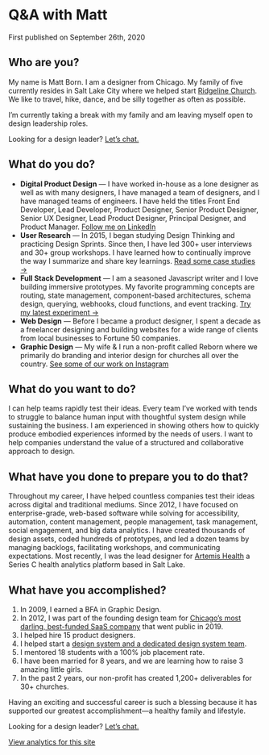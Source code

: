 # Q&A with Matt

First published on September 26th, 2020

## Who are you?

My name is Matt Born. I am a designer from Chicago. My family of five currently resides in Salt Lake City where we helped start [Ridgeline Church](https://ridgeline.church). We like to travel, hike, dance, and be silly together as often as possible.

I’m currently taking a break with my family and am leaving myself open to design leadership roles.

Looking for a design leader? [Let’s chat.](mailto:interview@mattborn.com)

## What do you do?

* **Digital Product Design** — I have worked in-house as a lone designer as well as with many designers, I have managed a team of designers, and I have managed teams of engineers. I have held the titles Front End Developer, Lead Developer, Product Designer, Senior Product Designer, Senior UX Designer, Lead Product Designer, Principal Designer, and Product Manager. [Follow me on LinkedIn](https://www.linkedin.com/in/mattborn/)
* **User Research** — In 2015, I began studying Design Thinking and practicing Design Sprints. Since then, I have led 300+ user interviews and 30+ group workshops. I have learned how to continually improve the way I summarize and share key learnings. [Read some case studies →](/work/index.html)
* **Full Stack Development** — I am a seasoned Javascript writer and I love building immersive prototypes. My favorite programming concepts are routing, state management, component-based architectures, schema design, querying, webhooks, cloud functions, and event tracking. [Try my latest experiment →](/experiment/)
* **Web Design** — Before I became a product designer, I spent a decade as a freelancer designing and building websites for a wide range of clients from local businesses to Fortune 50 companies.
* **Graphic Design** — My wife & I run a non-profit called Reborn where we primarily do branding and interior design for churches all over the country. [See some of our work on Instagram](https://www.instagram.com/designreborn)


## What do you want to do?

I can help teams rapidly test their ideas. Every team I’ve worked with tends to struggle to balance human input with thoughtful system design while sustaining the business. I am experienced in showing others how to quickly produce embodied experiences informed by the needs of users. I want to help companies understand the value of a structured and collaborative approach to design.

## What have you done to prepare you to do that?

Throughout my career, I have helped countless companies test their ideas across digital and traditional mediums. Since 2012, I have focused on enterprise-grade, web-based software while solving for accessibility, automation, content management, people management, task management, social engagement, and big data analytics. I have created thousands of design assets, coded hundreds of prototypes, and led a dozen teams by managing backlogs, facilitating workshops, and communicating expectations. Most recently, I was the lead designer for [Artemis Health](https://artemishealth.com) a Series C health analytics platform based in Salt Lake.

## What have you accomplished?

1. In 2009, I earned a BFA in Graphic Design.
2. In 2012, I was part of the founding design team for [Chicago’s most darling, best-funded SaaS company](https://investors.sproutsocial.com) that went public in 2019.
3. I helped hire 15 product designers.
4. I helped start a [design system and a dedicated design system team](https://seeds.sproutsocial.com).
5. I mentored 18 students with a 100% job placement rate.
6. I have been married for 8 years, and we are learning how to raise 3 amazing little girls.
7. In the past 2 years, our non-profit has created 1,200+ deliverables for 30+ churches.

Having an exciting and successful career is such a blessing because it has supported our greatest accomplishment—a healthy family and lifestyle.

Looking for a design leader? [Let’s chat.](mailto:interview@mattborn.com)

[View analytics for this site](https://plausible.io/mattborn.com)